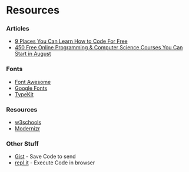 # Resources

### Articles
* [9 Places You Can Learn How to Code For Free](https://www.inc.com/larry-kim/9-places-you-can-learn-how-to-code-for-free.html)
* [450 Free Online Programming & Computer Science Courses You Can Start in August](https://medium.freecodecamp.org/450-free-online-programming-computer-science-courses-you-can-start-in-august-dbf3cb657274)

### Fonts
* [Font Awesome](http://fontawesome.io)
* [Google Fonts](https://fonts.google.com/)
* [TypeKit](http://typekit.com)

### Resources
* [w3schools](https://www.w3schools.com/)
* [Modernizr](https://modernizr.com/)


### Other Stuff
* [Gist](https://gist.github.com) - Save Code to send
* [repl.it](http://repl.it) - Execute Code in browser
